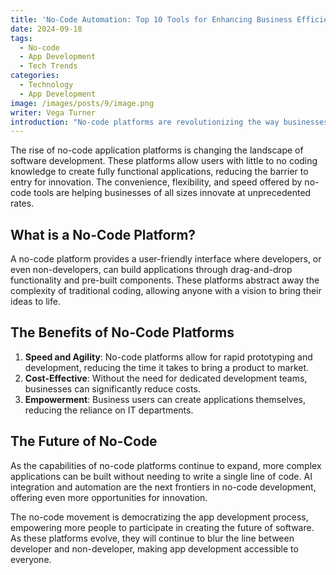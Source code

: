 ```yaml
---
title: 'No-Code Automation: Top 10 Tools for Enhancing Business Efficiency'
date: 2024-09-18
tags:
  - No-code
  - App Development
  - Tech Trends
categories:
  - Technology
  - App Development
image: /images/posts/9/image.png
writer: Vega Turner
introduction: "No-code platforms are revolutionizing the way businesses approach application development by empowering users to create software without traditional coding skills. In this post, we explore the profound impact of no-code platforms on the tech industry and what the future holds.  First, the emergence of no-code platforms has democratized software development, making it accessible to a much wider audience beyond those with specialized programming knowledge. This shift has significantly lowered the barriers to innovation, enabling a diverse range of ideas to come to fruition. By providing intuitive, visual interfaces and pre-built components, these platforms allow individuals from various backgrounds to transform their concepts into functional applications"
---
```


The rise of no-code application platforms is changing the landscape of software development. These platforms allow users with little to no coding knowledge to create fully functional applications, reducing the barrier to entry for innovation. The convenience, flexibility, and speed offered by no-code tools are helping businesses of all sizes innovate at unprecedented rates.

## What is a No-Code Platform?

A no-code platform provides a user-friendly interface where developers, or even non-developers, can build applications through drag-and-drop functionality and pre-built components. These platforms abstract away the complexity of traditional coding, allowing anyone with a vision to bring their ideas to life.

## The Benefits of No-Code Platforms

1. **Speed and Agility**: No-code platforms allow for rapid prototyping and development, reducing the time it takes to bring a product to market.
2. **Cost-Effective**: Without the need for dedicated development teams, businesses can significantly reduce costs.
3. **Empowerment**: Business users can create applications themselves, reducing the reliance on IT departments.

## The Future of No-Code

As the capabilities of no-code platforms continue to expand, more complex applications can be built without needing to write a single line of code. AI integration and automation are the next frontiers in no-code development, offering even more opportunities for innovation.

The no-code movement is democratizing the app development process, empowering more people to participate in creating the future of software. As these platforms evolve, they will continue to blur the line between developer and non-developer, making app development accessible to everyone.
